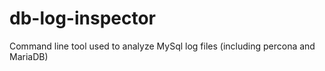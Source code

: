 # db-log-inspector
Command line tool used to analyze MySql log files (including percona and MariaDB)
